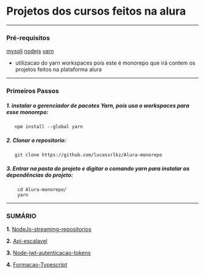 # Projetos dos cursos feitos na alura
---
### Pré-requisitos

[mysqli](https://dev.mysql.com/downloads/)
[nodejs](https://nodejs.org/en/download/)
[yarn](https://classic.yarnpkg.com/lang/en/docs/install/#windows-stable)

* utilizacao do yarn workspaces pois este é monorepo que irá contem os projetos feitos na plataforma alura
---
### Primeiros Passos

##### 1. instalar o gerenciador de pacotes Yarn, pois usa o workspaces para esse monorepo:
   
```
   npm install --global yarn
```

##### 2. Clonar o repositorio:

```
   git clone https://github.com/lucassrlkz/Alura-monorepo
```

##### 3. Entrar na pasta do projeto e digitar o comando **yarn** para instalar as dependências do projeto:

```
    cd Alura-monorepo/
    yarn
```
---

### SUMÁRIO

**1.** [NodeJs-streaming-repositorios](/package/1-rest-nodejs/)

**2.** [Api-escalavel](/package/2-api-escalavel/)

**3.** [Node-jwt-autenticacao-tokens](/package/3-node-jwt/) 

**4.** [Formacao-Typescript](https://cursos.alura.com.br/formacao-typescript)
